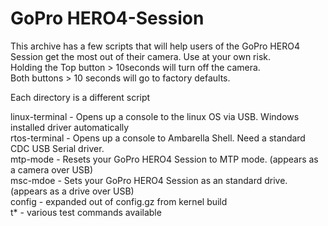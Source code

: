 # GoPro HERO4-Session
This archive has a few scripts that will help users of the GoPro HERO4 Session get the most out of their camera. Use at your own risk.<br /> 
Holding the Top button > 10seconds will turn off the camera. <br />
Both buttons > 10 seconds will go to factory defaults.<br />

Each directory is a different script

  linux-terminal - Opens up a console to the linux OS via USB. Windows installed driver automatically<br />
  rtos-terminal - Opens up a console to Ambarella Shell. Need a standard CDC USB Serial driver.<br />
  mtp-mode - Resets your GoPro HERO4 Session to MTP mode. (appears as a camera over USB)<br />
  msc-mdoe - Sets your GoPro HERO4 Session as an standard drive. (appears as a drive over USB)<br />
  config - expanded out of config.gz from kernel build<br />
  t* - various test commands available<br />

